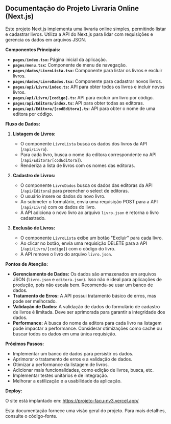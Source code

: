 ## Documentação do Projeto Livraria Online (Next.js)

Este projeto Next.js implementa uma livraria online simples, permitindo listar e cadastrar livros.  Utiliza a API do Next.js para lidar com requisições e gerencia os dados em arquivos JSON.

**Componentes Principais:**

* **`pages/index.tsx`:** Página inicial da aplicação.
* **`pages/menu.tsx`:** Componente de menu de navegação.
* **`pages/dados/LivroLista.tsx`:** Componente para listar os livros e excluir livros.
* **`pages/dados/LivroDados.tsx`:** Componente para cadastrar novos livros.
* **`pages/api/Livro/index.ts`:** API para obter todos os livros e incluir novos livros.
* **`pages/api/Livro/[codigo].ts`:** API para excluir um livro por código.
* **`pages/api/Editora/index.ts`:** API para obter todas as editoras.
* **`pages/api/Editora/[codEditora].ts`:** API para obter o nome de uma editora por código.

**Fluxo de Dados:**

1. **Listagem de Livros:**
    * O componente `LivroLista` busca os dados dos livros da API (`/api/Livro`).
    * Para cada livro, busca o nome da editora correspondente na API (`/api/Editora/[codEditora]`).
    * Renderiza a lista de livros com os nomes das editoras.

2. **Cadastro de Livros:**
    * O componente `LivroDados` busca os dados das editoras da API (`/api/Editora`) para preencher o select de editoras.
    * O usuário insere os dados do novo livro.
    * Ao submeter o formulário, envia uma requisição POST para a API (`/api/Livro`) com os dados do livro.
    * A API adiciona o novo livro ao arquivo `livro.json` e retorna o livro cadastrado.

3. **Exclusão de Livros:**
    * O componente `LivroLista` exibe um botão "Excluir" para cada livro.
    * Ao clicar no botão, envia uma requisição DELETE para a API (`/api/Livro/[codigo]`) com o código do livro.
    * A API remove o livro do arquivo `livro.json`.


**Pontos de Atenção:**

* **Gerenciamento de Dados:** Os dados são armazenados em arquivos JSON (`livro.json` e `editora.json`).  Isso não é ideal para aplicações de produção, pois não escala bem.  Recomenda-se usar um banco de dados.
* **Tratamento de Erros:** A API possui tratamento básico de erros, mas pode ser melhorado.
* **Validação de Dados:**  A validação de dados do formulário de cadastro de livros é limitada.  Deve ser aprimorada para garantir a integridade dos dados.
* **Performance:** A busca do nome da editora para cada livro na listagem pode impactar a performance.  Considerar otimizações como cache ou buscar todos os dados em uma única requisição.


**Próximos Passos:**

* Implementar um banco de dados para persistir os dados.
* Aprimorar o tratamento de erros e a validação de dados.
* Otimizar a performance da listagem de livros.
* Adicionar mais funcionalidades, como edição de livros, busca, etc.
* Implementar testes unitários e de integração.
* Melhorar a estilização e a usabilidade da aplicação.

**Deploy:**

O site está implantado em: https://projeto-facu-nv3.vercel.app/


Esta documentação fornece uma visão geral do projeto. Para mais detalhes, consulte o código-fonte.
